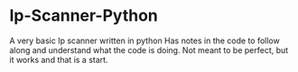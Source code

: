 # Ip-Scanner-Python
A very basic Ip scanner written in python
Has notes in the code to follow along and understand what the code is doing.
Not meant to be perfect, but it works and that is a start.
